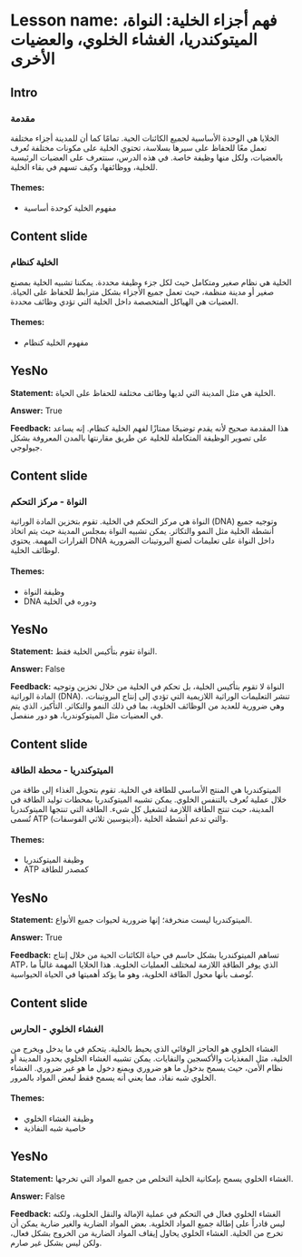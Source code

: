 # Lesson name: فهم أجزاء الخلية: النواة، الميتوكندريا، الغشاء الخلوي، والعضيات الأخرى

## Intro

### مقدمة

الخلايا هي الوحدة الأساسية لجميع الكائنات الحية. تمامًا كما أن للمدينة أجزاء مختلفة تعمل معًا للحفاظ على سيرها بسلاسة، تحتوي الخلية على مكونات مختلفة تُعرف بالعضيات، ولكل منها وظيفة خاصة. في هذه الدرس، سنتعرف على العضيات الرئيسية للخلية، ووظائفها، وكيف تسهم في بقاء الخلية.

#### **Themes:**
- مفهوم الخلية كوحدة أساسية

## Content slide

### الخلية كنظام

الخلية هي نظام صغير ومتكامل حيث لكل جزء وظيفة محددة. يمكننا تشبيه الخلية بمصنع صغير أو مدينة منظمة، حيث تعمل جميع الأجزاء بشكل مترابط للحفاظ على الحياة. العضيات هي الهياكل المتخصصة داخل الخلية التي تؤدي وظائف محددة.

#### **Themes:**
- مفهوم الخلية كنظام

## YesNo

**Statement:** الخلية هي مثل المدينة التي لديها وظائف مختلفة للحفاظ على الحياة.

**Answer:** True

**Feedback:**
هذا المقدمة صحيح لأنه يقدم توضيحًا ممتازًا لفهم الخلية كنظام. إنه يساعد على تصوير الوظيفة المتكاملة للخلية عن طريق مقارنتها بالمدن المعروفة بشكل جيولوجي.


## Content slide

### النواة - مركز التحكم

النواة هي مركز التحكم في الخلية. تقوم بتخزين المادة الوراثية (DNA) وتوجيه جميع أنشطة الخلية مثل النمو والتكاثر. يمكن تشبيه النواة بمجلس المدينة حيث يتم اتخاذ القرارات المهمة. يحتوي DNA داخل النواة على تعليمات لصنع البروتينات الضرورية لوظائف الخلية.

#### **Themes:**
- وظيفة النواة
- DNA ودوره في الخلية

## YesNo

**Statement:** النواة تقوم بتأكيس الخلية فقط.

**Answer:** False

**Feedback:**
النواة لا تقوم بتأكيس الخلية، بل تحكم في الخلية من خلال تخزين وتوجيه المادة الوراثية (DNA). تنشر التعليمات الوراثية اللازيمية التي تؤدي إلى إنتاج البروتينات، وهي ضرورية للعديد من الوظائف الخلوية، بما في ذلك النمو والتكاثر. التأكيز، الذي يتم في العضيات مثل الميتوكوندريا، هو دور منفصل.


## Content slide

### الميتوكندريا - محطة الطاقة

الميتوكندريا هي المنتج الأساسي للطاقة في الخلية. تقوم بتحويل الغذاء إلى طاقة من خلال عملية تُعرف بالتنفس الخلوي. يمكن تشبيه الميتوكندريا بمحطات توليد الطاقة في المدينة، حيث تنتج الطاقة اللازمة لتشغيل كل شيء. الطاقة التي تنتجها الميتوكندريا تُسمى ATP (أدينوسين ثلاثي الفوسفات)، والتي تدعم أنشطة الخلية.

#### **Themes:**
- وظيفة الميتوكندريا
- ATP كمصدر للطاقة

## YesNo

**Statement:** الميتوكندريا ليست منخرفة؛ إنها ضرورية لحيوات جميع الأنواع.

**Answer:** True

**Feedback:**
تساهم الميتوكندريا بشكل حاسم في حياة الكائنات الحية من خلال إنتاج ATP، الذي يوفر الطاقة اللازمة لمختلف العمليات الخلوية. هذا الخلايا المهمة غالباً ما تُوصف بأنها محول الطاقة الخلوية، وهو ما يؤكد أهميتها في الحياة الحيواسية.


## Content slide

### الغشاء الخلوي - الحارس

الغشاء الخلوي هو الحاجز الوقائي الذي يحيط بالخلية. يتحكم في ما يدخل ويخرج من الخلية، مثل المغذيات والأكسجين والنفايات. يمكن تشبيه الغشاء الخلوي بحدود المدينة أو نظام الأمن، حيث يسمح بدخول ما هو ضروري ويمنع دخول ما هو غير ضروري. الغشاء الخلوي شبه نفاذ، مما يعني أنه يسمح فقط لبعض المواد بالمرور.

#### **Themes:**
- وظيفة الغشاء الخلوي
- خاصية شبه النفاذية

## YesNo

**Statement:** الغشاء الخلوي يسمح بإمكانية الخلية التخلص من جميع المواد التي تخرجها.

**Answer:** False

**Feedback:**
الغشاء الخلوي فعال في التحكم في عملية الإمالة والنقل الخلوية، ولكنه ليس قادراً على إطالة جميع المواد الخلوية. بعض المواد الضارية والغير ضارية يمكن أن تخرج من الخلية. الغشاء الخلوي يحاول إيقاف المواد الضارية من الخروج بشكل فعال، ولكن ليس بشكل غير صارم.

